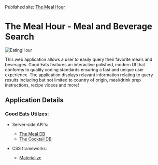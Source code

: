 Published site: [The Meal Hour](https://nihalwill.github.io/EatingHour/)

# The Meal Hour - Meal and Beverage Search

![EatingHour](https://user-images.githubusercontent.com/5081876/95931855-3c224100-0d98-11eb-8887-47cf7837208a.JPG)

This web application allows a user to easily query their favorite meals and beverages. Good Eats features an interactive polished, modern UI that conforms to quality coding standards ensuring a fast and unique user experience. The application displays relavant information relating to query results including but not limited to country of origin, meal/drink prep instructions, recipe videos and more!

## Application Details

### Good Eats Utilzes:

- Server-side API's:

  - [The Meal DB](https://www.themealdb.com/api.php)
  - [The Cocktail DB](https://www.thecocktaildb.com/api.php)

- CSS frameworks:

  - [Materialize](https://materializecss.com/)
